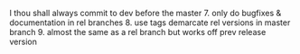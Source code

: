 I thou shall always commit to dev before the master
7. only do bugfixes & documentation in rel branches
8. use tags demarcate rel versions in master branch
9. almost the same as a rel branch but works off prev release version
